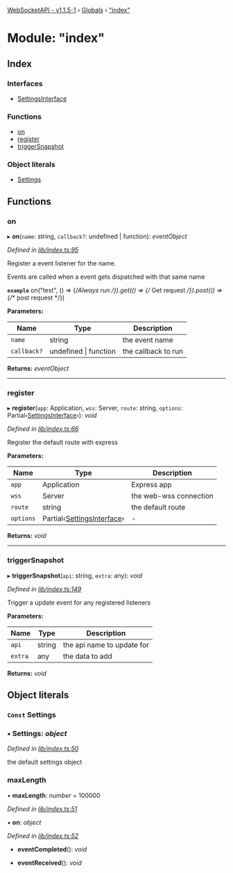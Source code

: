 [WebSocketAPI - v1.1.5-1](../README.md) › [Globals](../globals.md) › ["index"](_index_.md)

# Module: "index"

## Index

### Interfaces

* [SettingsInterface](../interfaces/_index_.settingsinterface.md)

### Functions

* [on](_index_.md#on)
* [register](_index_.md#register)
* [triggerSnapshot](_index_.md#triggersnapshot)

### Object literals

* [Settings](_index_.md#const-settings)

## Functions

###  on

▸ **on**(`name`: string, `callback?`: undefined | function): *eventObject*

*Defined in [lib/index.ts:95](https://github.com/T-Reimer/WebSocketAPI/blob/230abad/lib/index.ts#L95)*

Register a event listener for the name.

Events are called when a event gets dispatched with that same name

**`example`** on("test", () => {\/*Always run *\/}).get(() => {\/** Get request *\/}).post(() => {\/** post request *\/})

**Parameters:**

Name | Type | Description |
------ | ------ | ------ |
`name` | string | the event name |
`callback?` | undefined &#124; function | the callback to run  |

**Returns:** *eventObject*

___

###  register

▸ **register**(`app`: Application, `wss`: Server, `route`: string, `options`: Partial‹[SettingsInterface](../interfaces/_index_.settingsinterface.md)›): *void*

*Defined in [lib/index.ts:66](https://github.com/T-Reimer/WebSocketAPI/blob/230abad/lib/index.ts#L66)*

Register the default route with express

**Parameters:**

Name | Type | Description |
------ | ------ | ------ |
`app` | Application | Express app |
`wss` | Server | the web-wss connection |
`route` | string | the default route  |
`options` | Partial‹[SettingsInterface](../interfaces/_index_.settingsinterface.md)› | - |

**Returns:** *void*

___

###  triggerSnapshot

▸ **triggerSnapshot**(`api`: string, `extra`: any): *void*

*Defined in [lib/index.ts:149](https://github.com/T-Reimer/WebSocketAPI/blob/230abad/lib/index.ts#L149)*

Trigger a update event for any registered listeners

**Parameters:**

Name | Type | Description |
------ | ------ | ------ |
`api` | string | the api name to update for |
`extra` | any | the data to add  |

**Returns:** *void*

## Object literals

### `Const` Settings

### ▪ **Settings**: *object*

*Defined in [lib/index.ts:50](https://github.com/T-Reimer/WebSocketAPI/blob/230abad/lib/index.ts#L50)*

the default settings object

###  maxLength

• **maxLength**: *number* = 100000

*Defined in [lib/index.ts:51](https://github.com/T-Reimer/WebSocketAPI/blob/230abad/lib/index.ts#L51)*

▪ **on**: *object*

*Defined in [lib/index.ts:52](https://github.com/T-Reimer/WebSocketAPI/blob/230abad/lib/index.ts#L52)*

* **eventCompleted**(): *void*

* **eventReceived**(): *void*
